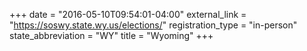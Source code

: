 +++
date = "2016-05-10T09:54:01-04:00"
external_link = "https://soswy.state.wy.us/elections/"
registration_type = "in-person"
state_abbreviation = "WY"
title = "Wyoming"
+++

